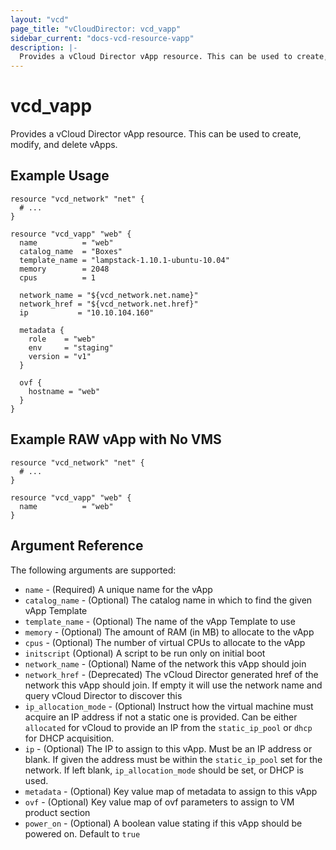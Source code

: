 ```yaml
---
layout: "vcd"
page_title: "vCloudDirector: vcd_vapp"
sidebar_current: "docs-vcd-resource-vapp"
description: |-
  Provides a vCloud Director vApp resource. This can be used to create, modify, and delete vApps.
---
```


# vcd\_vapp

Provides a vCloud Director vApp resource. This can be used to create,
modify, and delete vApps.

## Example Usage

```hcl
resource "vcd_network" "net" {
  # ...
}

resource "vcd_vapp" "web" {
  name          = "web"
  catalog_name  = "Boxes"
  template_name = "lampstack-1.10.1-ubuntu-10.04"
  memory        = 2048
  cpus          = 1

  network_name = "${vcd_network.net.name}"
  network_href = "${vcd_network.net.href}"
  ip           = "10.10.104.160"

  metadata {
    role    = "web"
    env     = "staging"
    version = "v1"
  }

  ovf {
    hostname = "web"
  }
}
```

## Example RAW vApp with No VMS

```hcl
resource "vcd_network" "net" {
  # ...
}

resource "vcd_vapp" "web" {
  name          = "web"
}
```

## Argument Reference

The following arguments are supported:

* `name` - (Required) A unique name for the vApp
* `catalog_name` - (Optional) The catalog name in which to find the given vApp Template
* `template_name` - (Optional) The name of the vApp Template to use
* `memory` - (Optional) The amount of RAM (in MB) to allocate to the vApp
* `cpus` - (Optional) The number of virtual CPUs to allocate to the vApp
* `initscript` (Optional) A script to be run only on initial boot
* `network_name` - (Optional) Name of the network this vApp should join
* `network_href` - (Deprecated) The vCloud Director generated href of the network this vApp
  should join. If empty it will use the network name and query vCloud Director to discover
  this
* `ip_allocation_mode` - (Optional) Instruct how the virtual machine must acquire an IP address if not a static one is provided. Can be either `allocated` for vCloud to provide an IP from the `static_ip_pool` or `dhcp` for DHCP acquisition.
* `ip` - (Optional) The IP to assign to this vApp. Must be an IP address or blank. If given the address must be within the
  `static_ip_pool` set for the network. If left blank, `ip_allocation_mode` should be set, or DHCP is used.
* `metadata` - (Optional) Key value map of metadata to assign to this vApp
* `ovf` - (Optional) Key value map of ovf parameters to assign to VM product section
* `power_on` - (Optional) A boolean value stating if this vApp should be powered on. Default to `true`
